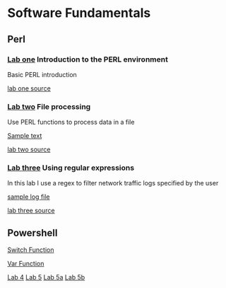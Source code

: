# Software Fundamentals

## Perl

### [Lab one](https://github.com/Hassan-Al/Comp-Sec-Investigations/blob/master/Lab%201.pdf) Introduction to the PERL environment

Basic PERL introduction

[lab one source](https://github.com/Hassan-Al/Comp-Sec-Investigations/blob/master/lab1.pl)

### [Lab two](https://github.com/Hassan-Al/Comp-Sec-Investigations/blob/master/Lab2.pdf) File processing

Use PERL functions to process data in a file

[Sample text](https://github.com/Hassan-Al/Comp-Sec-Investigations/blob/master/TestFile.txt)

[lab two source](https://github.com/Hassan-Al/Comp-Sec-Investigations/blob/master/lab2.pl)

### [Lab three](https://github.com/Hassan-Al/Comp-Sec-Investigations/blob/master/lab3.pdf) Using regular expressions

In this lab I use a regex to filter network traffic logs specified by the user

[sample log file](https://github.com/Hassan-Al/Comp-Sec-Investigations/blob/master/sample.log)

[lab three source](https://github.com/Hassan-Al/Comp-Sec-Investigations/blob/master/lab3.pl)

## Powershell

[Switch Function](https://github.com/Hassan-Al/Comp-Sec-Investigations/blob/master/HassanLabPowerShell3.ps1)

[Var Function](https://github.com/Hassan-Al/Comp-Sec-Investigations/blob/master/Untitled.ps1)

[Lab 4](https://github.com/Hassan-Al/Comp-Sec-Investigations/blob/master/Lab4.ps1)
[Lab 5](https://github.com/Hassan-Al/Comp-Sec-Investigations/blob/master/Lab05-1.ps1)
[Lab 5a](https://github.com/Hassan-Al/Comp-Sec-Investigations/blob/master/Lab05-2a.ps1)
[Lab 5b](https://github.com/Hassan-Al/Comp-Sec-Investigations/blob/master/Lab05-2b.ps1)
